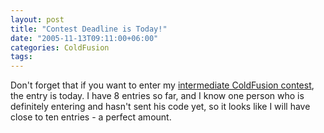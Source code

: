 ```yaml
---
layout: post
title: "Contest Deadline is Today!"
date: "2005-11-13T09:11:00+06:00"
categories: ColdFusion 
tags: 
---
```


Don't forget that if you want to enter my <a href="http://ray.camdenfamily.com/index.cfm/2005/10/30/Intermediate-ColdFusion-Contest">intermediate ColdFusion contest</a>, the entry is today. I have 8 entries so far, and I know one person who is definitely entering and hasn't sent his code yet, so it looks like I will have close to ten entries - a perfect amount.